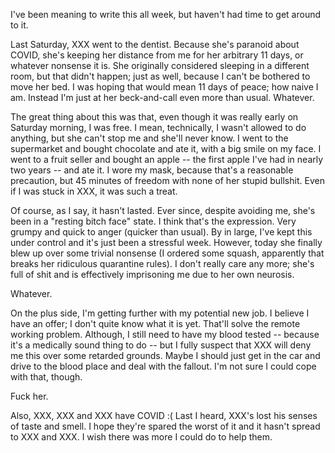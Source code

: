 I've been meaning to write this all week, but haven't had time to get
around to it.

Last Saturday, XXX went to the dentist. Because she's paranoid about
COVID, she's keeping her distance from me for her arbitrary 11 days, or
whatever nonsense it is. She originally considered sleeping in a
different room, but that didn't happen; just as well, because I can't be
bothered to move her bed. I was hoping that would mean 11 days of peace;
how naive I am. Instead I'm just at her beck-and-call even more than
usual. Whatever.

The great thing about this was that, even though it was really early on
Saturday morning, I was free. I mean, technically, I wasn't allowed to
do anything, but she can't stop me and she'll never know. I went to the
supermarket and bought chocolate and ate it, with a big smile on my
face. I went to a fruit seller and bought an apple -- the first apple
I've had in nearly two years -- and ate it. I wore my mask, because
that's a reasonable precaution, but 45 minutes of freedom with none of
her stupid bullshit. Even if I was stuck in XXX, it was such a treat.

Of course, as I say, it hasn't lasted. Ever since, despite avoiding me,
she's been in a "resting bitch face" state. I think that's the
expression. Very grumpy and quick to anger (quicker than usual). By in
large, I've kept this under control and it's just been a stressful week.
However, today she finally blew up over some trivial nonsense (I ordered
some squash, apparently that breaks her ridiculous quarantine rules). I
don't really care any more; she's full of shit and is effectively
imprisoning me due to her own neurosis.

Whatever.

On the plus side, I'm getting further with my potential new job. I
believe I have an offer; I don't quite know what it is yet. That'll
solve the remote working problem. Although, I still need to have my
blood tested -- because it's a medically sound thing to do -- but I
fully suspect that XXX will deny me this over some retarded grounds.
Maybe I should just get in the car and drive to the blood place and deal
with the fallout. I'm not sure I could cope with that, though.

Fuck her.

Also, XXX, XXX and XXX have COVID :( Last I heard, XXX's lost his senses
of taste and smell. I hope they're spared the worst of it and it hasn't
spread to XXX and XXX. I wish there was more I could do to help them.
